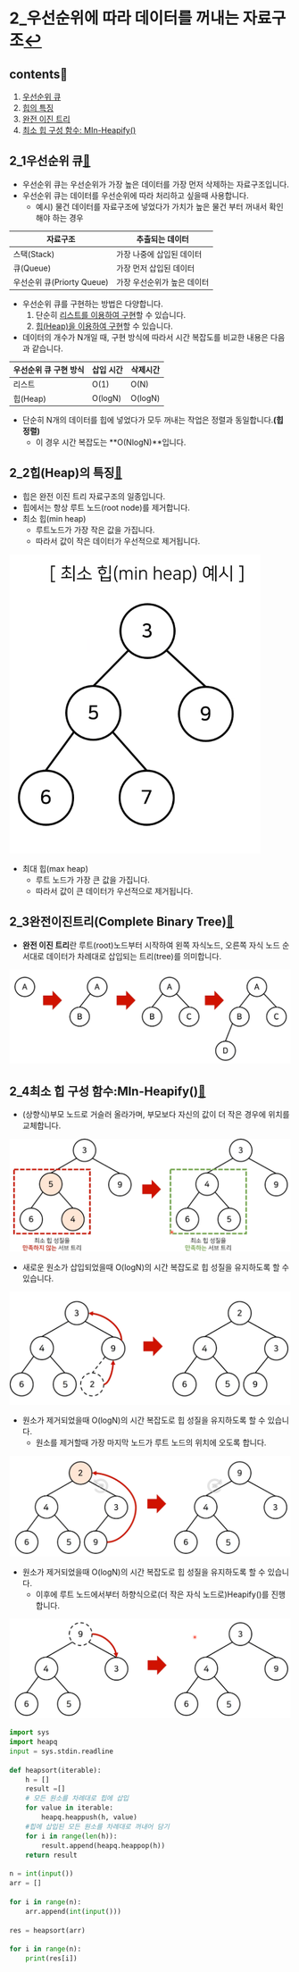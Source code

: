 # 2_우선순위에 따라 데이터를 꺼내는 자료구조[↩](../dongbinna_algorithm)

## contents📑<a id="contents"></a>

1. [우선순위 큐](#2_1우선순위-큐)
2. [힙의 특징](#2_2힙(Heap)의-특징)
3. [완전 이진 트리](#완전-이진-트리)
4. [최소 힙 구성 함수: MIn-Heapify()](#최소-힙-구성-함수)

## 2_1우선순위 큐[📑](#contents)<a id="2_1우선순위-큐"></a>

* 우선순위 큐는 우선순위가 가장 높은 데이터를 가장 먼저 삭제하는 자료구조입니다.
* 우선순위 큐는 데이터를 우선순위에 따라 처리하고 싶을때 사용합니다.
  * 예시) 물건 데이터를 자료구조에 넣었다가 가치가 높은 물건 부터 꺼내서 확인해야 하는 경우

| 자료구조                   | 추출되는 데이터             |
| -------------------------- | --------------------------- |
| 스택(Stack)                | 가장 나중에 삽입된 데이터   |
| 큐(Queue)                  | 가장 먼저 삽입된 데이터     |
| 우선순위 큐(Priorty Queue) | 가장 우선순위가 높은 데이터 |

* 우선순위 큐를 구현하는 방법은 다양합니다.
  1) 단순히 <u>리스트를 이용하여 구현</u>할 수 있습니다.
  2) <u>힙(Heap)을 이용하여 구현</u>할 수 있습니다.
* 데이터의 개수가 N개일 때, 구현 방식에 따라서 시간 복잡도를 비교한 내용은 다음과 같습니다.

| 우선순위 큐 구현 방식 | 삽입 시간 | 삭제시간 |
| --------------------- | --------- | -------- |
| 리스트                | O(1)      | O(N)     |
| 힙(Heap)              | O(logN)   | O(logN)  |

* 단순히 N개의 데이터를 힙에 넣었다가 모두 꺼내는 작업은 정렬과 동일합니다.**(힙 정렬)**
  * 이 경우 시간 복잡도는 **O(NlogN)**입니다.

## 2_2힙(Heap)의 특징[📑](#contents)<a id="2_2힙(Heap)의-특징"></a>

* 힙은 완전 이진 트리 자료구조의 일종입니다.
* 힙에서는 항상 루트 노드(root node)를 제거합니다.
* 최소 힙(min heap)
  * 루트노드가 가장 작은 값을 가집니다.
  * 따라서 값이 작은 데이터가 우선적으로 제거됩니다.

![](./image/2_1.png)

* 최대 힙(max heap)
  * 루트 노드가 가장 큰 값을 가집니다.
  * 따라서 값이 큰 데이터가 우선적으로 제거됩니다.

## 2_3완전이진트리(Complete Binary Tree)[📑](#contents)<a id="완전-이진-트리"></a>

* **완전 이진 트리**란 루트(root)노드부터 시작하여 왼쪽 자식노드, 오른쪽 자식 노드 순서대로 데이터가 차례대로 삽입되는 트리(tree)를 의미합니다.

![](./image/2_2.png)

## 2_4최소 힙 구성 함수:MIn-Heapify()[📑](#contents)<a id="최소-힙-구성 함수"></a>

* (상향식)부모 노드로 거슬러 올라가며, 부모보다 자신의 값이 더 작은 경우에 위치를 교체합니다.

![](./image/2_3.png)

* 새로운 원소가 삽입되었을때 O(logN)의 시간 복잡도로 힙 성질을 유지하도록 할 수 있습니다.

![](./image/2_4.png)

* 원소가 제거되었을때 O(logN)의 시간 복잡도로 힙 성질을 유지하도록 할 수 있습니다.
  * 원소를 제거할때 가장 마지막 노드가 루트 노드의 위치에 오도록 합니다.

![](./image/2_5.png)

* 원소가 제거되었을때 O(logN)의 시간 복잡도로 힙 성질을 유지하도록 할 수 있습니다.
  * 이후에 루트 노드에서부터 하향식으로(더 작은 자식 노드로)Heapify()를 진행합니다.

![](./image/2_6.png)

```python
import sys
import heapq
input = sys.stdin.readline

def heapsort(iterable):
    h = []
    result =[]
    # 모든 원소를 차례대로 힙에 삽입
    for value in iterable:
        heapq.heappush(h, value)
    #힙에 삽입된 모든 원소를 차례대로 꺼내어 담기
    for i in range(len(h)):
        result.append(heapq.heappop(h))
    return result

n = int(input())
arr = []

for i in range(n):
    arr.append(int(input()))

res = heapsort(arr)

for i in range(n):
    print(res[i])
```

